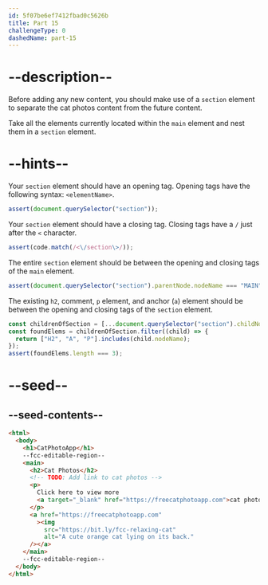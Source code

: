 ```yaml
---
id: 5f07be6ef7412fbad0c5626b
title: Part 15
challengeType: 0
dashedName: part-15
---
```


# --description--

Before adding any new content, you should make use of a `section` element to separate the cat photos content from the future content.

Take all the elements currently located within the `main` element and nest them in a `section` element.

# --hints--

Your `section` element should have an opening tag. Opening tags have the following syntax: `<elementName>`.

```js
assert(document.querySelector("section"));
```

Your `section` element should have a closing tag. Closing tags have a `/` just after the `<` character.

```js
assert(code.match(/<\/section\>/));
```

The entire `section` element should be between the opening and closing tags of the `main` element.

```js
assert(document.querySelector("section").parentNode.nodeName === "MAIN");
```

The existing `h2`, comment, `p` element, and anchor (`a`) element should be between the opening and closing tags of the `section` element.

```js
const childrenOfSection = [...document.querySelector("section").childNodes];
const foundElems = childrenOfSection.filter((child) => {
  return ["H2", "A", "P"].includes(child.nodeName);
});
assert(foundElems.length === 3);
```

# --seed--

## --seed-contents--

```html
<html>
  <body>
    <h1>CatPhotoApp</h1>
    --fcc-editable-region--
    <main>
      <h2>Cat Photos</h2>
      <!-- TODO: Add link to cat photos -->
      <p>
        Click here to view more
        <a target="_blank" href="https://freecatphotoapp.com">cat photos</a>.
      </p>
      <a href="https://freecatphotoapp.com"
        ><img
          src="https://bit.ly/fcc-relaxing-cat"
          alt="A cute orange cat lying on its back."
      /></a>
    </main>
    --fcc-editable-region--
  </body>
</html>
```
